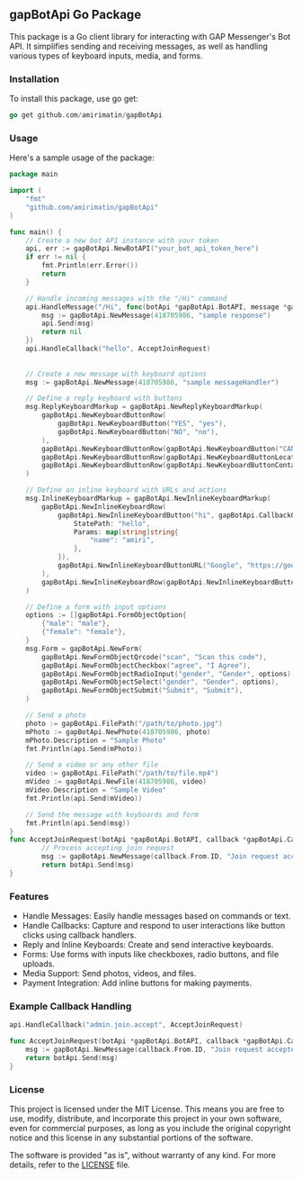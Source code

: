 ## gapBotApi Go Package
This package is a Go client library for interacting with GAP Messenger's Bot API. It simplifies sending and receiving messages, as well as handling various types of keyboard inputs, media, and forms.

### Installation
To install this package, use go get:
``` go
go get github.com/amirimatin/gapBotApi
```
### Usage
Here's a sample usage of the package:

``` go
package main

import (
	"fmt"
	"github.com/amirimatin/gapBotApi"
)

func main() {
	// Create a new bot API instance with your token
	api, err := gapBotApi.NewBotAPI("your_bot_api_token_here")
	if err != nil {
		fmt.Println(err.Error())
		return
	}

	// Handle incoming messages with the "/Hi" command
	api.HandleMessage("/Hi", func(botApi *gapBotApi.BotAPI, message *gapBotApi.Message) error {
		msg := gapBotApi.NewMessage(418705986, "sample response")
		api.Send(msg)
		return nil
	})
    api.HandleCallback("hello", AcceptJoinRequest)
    
    
	// Create a new message with keyboard options
	msg := gapBotApi.NewMessage(418705986, "sample messageHandler")

	// Define a reply keyboard with buttons
	msg.ReplyKeyboardMarkup = gapBotApi.NewReplyKeyboardMarkup(
		gapBotApi.NewKeyboardButtonRow(
			gapBotApi.NewKeyboardButton("YES", "yes"),
			gapBotApi.NewKeyboardButton("NO", "no"),
		),
		gapBotApi.NewKeyboardButtonRow(gapBotApi.NewKeyboardButton("CANCEL", "cancel")),
		gapBotApi.NewKeyboardButtonRow(gapBotApi.NewKeyboardButtonLocation("Your Location")),
		gapBotApi.NewKeyboardButtonRow(gapBotApi.NewKeyboardButtonContact("Your Contact")),
	)

	// Define an inline keyboard with URLs and actions
	msg.InlineKeyboardMarkup = gapBotApi.NewInlineKeyboardMarkup(
		gapBotApi.NewInlineKeyboardRow(
			gapBotApi.NewInlineKeyboardButton("hi", gapBotApi.CallbackQueryAction{
				StatePath: "hello",
				Params: map[string]string{
					"name": "amiri",
				},
			}),
			gapBotApi.NewInlineKeyboardButtonURL("Google", "https://google.com", gapBotApi.INLINE_KEYBOARD_URL_OPENIN_WEBVIEW),
		),
		gapBotApi.NewInlineKeyboardRow(gapBotApi.NewInlineKeyboardButtonPayment("Make Payment", 100, gapBotApi.INLINE_KEYBOARD_CURRENCY_IRR, "payment_id", "Payment Description")),
	)

	// Define a form with input options
	options := []gapBotApi.FormObjectOption{
		{"male": "male"},
		{"female": "female"},
	}
	msg.Form = gapBotApi.NewForm(
		gapBotApi.NewFormObjectQrcode("scan", "Scan this code"),
		gapBotApi.NewFormObjectCheckbox("agree", "I Agree"),
		gapBotApi.NewFormObjectRadioInput("gender", "Gender", options),
		gapBotApi.NewFormObjectSelect("gender", "Gender", options),
		gapBotApi.NewFormObjectSubmit("Submit", "Submit"),
	)

	// Send a photo
	photo := gapBotApi.FilePath("/path/to/photo.jpg")
	mPhoto := gapBotApi.NewPhoto(418705986, photo)
	mPhoto.Description = "Sample Photo"
	fmt.Println(api.Send(mPhoto))

	// Send a video or any other file
	video := gapBotApi.FilePath("/path/to/file.mp4")
	mVideo := gapBotApi.NewFile(418705986, video)
	mVideo.Description = "Sample Video"
	fmt.Println(api.Send(mVideo))

	// Send the message with keyboards and form
	fmt.Println(api.Send(msg))
}
func AcceptJoinRequest(botApi *gapBotApi.BotAPI, callback *gapBotApi.CallbackQuery) error {
		// Process accepting join request
		msg := gapBotApi.NewMessage(callback.From.ID, "Join request accepted")
		return botApi.Send(msg)
}
```

### Features
* Handle Messages: Easily handle messages based on commands or text.
* Handle Callbacks: Capture and respond to user interactions like button clicks using callback handlers.
* Reply and Inline Keyboards: Create and send interactive keyboards.
* Forms: Use forms with inputs like checkboxes, radio buttons, and file uploads.
* Media Support: Send photos, videos, and files.
* Payment Integration: Add inline buttons for making payments.

### Example Callback Handling

``` go
api.HandleCallback("admin.join.accept", AcceptJoinRequest)

func AcceptJoinRequest(botApi *gapBotApi.BotAPI, callback *gapBotApi.CallbackQuery) error {
	msg := gapBotApi.NewMessage(callback.From.ID, "Join request accepted")
	return botApi.Send(msg)
}
```
### License

This project is licensed under the MIT License. This means you are free to use, modify, distribute, and incorporate this project in your own software, even for commercial purposes, as long as you include the original copyright notice and this license in any substantial portions of the software.

The software is provided "as is", without warranty of any kind. For more details, refer to the [LICENSE](./LICENSE) file.